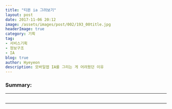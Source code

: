 ```yaml
---
title: "티몬 ia 그려보기"
layout: post
date: 2017-11-06 20:12
image: /assets/images/post/002/193_00title.jpg
headerImage: true
category: 기획
tag:
- 서비스기획
- 정보구조
- IA
blog: true
author: Hyeyeon
description: 모바일앱 IA를 그리는 게 어려웠던 이유
---
```


### Summary:


---

##


---
